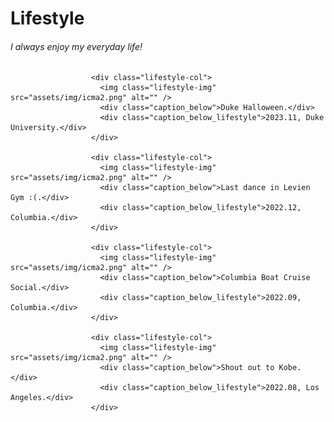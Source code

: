 <div class="misc" id="lifestyle">
                    <h1>Lifestyle</h1>
                    <h6>I always enjoy my everyday life!</h6>
                    <div class="lifestyle-columns">

                      <div class="lifestyle-col">
                        <img class="lifestyle-img" src="assets/img/icma2.png" alt="" />
                        <div class="caption_below">Duke Halloween.</div>
                        <div class="caption_below_lifestyle">2023.11, Duke University.</div>
                      </div>

                      <div class="lifestyle-col">
                        <img class="lifestyle-img" src="assets/img/icma2.png" alt="" />
                        <div class="caption_below">Last dance in Levien Gym :(.</div>
                        <div class="caption_below_lifestyle">2022.12, Columbia.</div>
                      </div>

                      <div class="lifestyle-col">
                        <img class="lifestyle-img" src="assets/img/icma2.png" alt="" />
                        <div class="caption_below">Columbia Boat Cruise Social.</div>
                        <div class="caption_below_lifestyle">2022.09, Columbia.</div>
                      </div>

                      <div class="lifestyle-col">
                        <img class="lifestyle-img" src="assets/img/icma2.png" alt="" />
                        <div class="caption_below">Shout out to Kobe.</div>
                        <div class="caption_below_lifestyle">2022.08, Los Angeles.</div>
                      </div>
